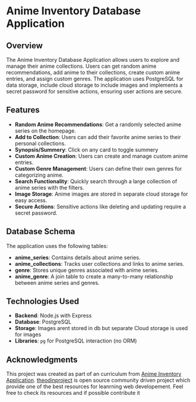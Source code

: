 # Anime Inventory Database Application

## Overview

The Anime Inventory Database Application allows users to explore and manage their anime collections. Users can get random anime recommendations, add anime to their collections, create custom anime entries, and assign custom genres. The application uses PostgreSQL for data storage, include cloud storage to include images and implements a secret password for sensitive actions, ensuring user actions are secure.

## Features

- **Random Anime Recommendations**: Get a randomly selected anime series on the homepage.
- **Add to Collection**: Users can add their favorite anime series to their personal collections.
- **Synopsis/Summery**: Click on any card to toggle summery
- **Custom Anime Creation**: Users can create and manage custom anime entries.
- **Custom Genre Management**: Users can define their own genres for categorizing anime.
- **Search Functionality**: Quickly search through a large collection of anime series with the filters.
- **Image Storage**: Anime images are stored in separate cloud storage for easy access.
- **Secure Actions**: Sensitive actions like deleting and updating require a secret password.

## Database Schema

The application uses the following tables:

- **anime_series**: Contains details about anime series.
- **anime_collections**: Tracks user collections and links to anime series.
- **genre**: Stores unique genres associated with anime series.
- **anime_genre**: A join table to create a many-to-many relationship between anime series and genres.

## Technologies Used

- **Backend**: Node.js with Express
- **Database**: PostgreSQL
- **Storage**: Images arent stored in db but separate Cloud storage is used for images
- **Libraries**: `pg` for PostgreSQL interaction (no ORM)

## Acknowledgments

This project was created as part of an curriculum from [Anime Inventory Application](https://www.theodinproject.com/lessons/node-path-nodejs-inventory-application).
[theodinproject](https://www.theodinproject.com) is open source community driven project which provide one of the best resources for leanrning web developement.
Feel free to check its resources and if possible contribute it
